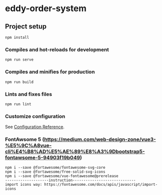 # eddy-order-system

## Project setup
```
npm install
```

### Compiles and hot-reloads for development
```
npm run serve
```

### Compiles and minifies for production
```
npm run build
```

### Lints and fixes files
```
npm run lint
```

### Customize configuration
See [Configuration Reference](https://cli.vuejs.org/config/).

### FontAwsome 5  (https://medium.com/web-design-zone/vue3-%E5%9C%A8vue-cli%E4%B8%AD%E5%AE%89%E8%A3%9Dbootstrap5-fontawsome-5-94903f19b049)
```
npm i --save @fortawesome/fontawesome-svg-core
npm i --save @fortawesome/free-solid-svg-icons
npm i --save @fortawesome/vue-fontawesome@prerelease
--------------------instruction-----------------------------
import icons way: https://fontawesome.com/docs/apis/javascript/import-icons
```
